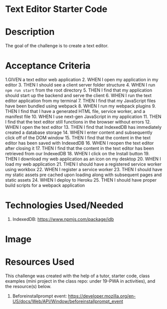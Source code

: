 # Text Editor Starter Code
# Description 
The goal of the challenge is to create a text editor. 

# Acceptance Criteria 
 1.GIVEN a text editor web application
 2. WHEN I open my application in my editor
 3. THEN I should see a client server folder structure
 4. WHEN I run `npm run start` from the root directory
 5. THEN I find that my application should start up the backend and serve the client
 6. WHEN I run the text editor application from my terminal
 7. THEN I find that my JavaScript files have been bundled using webpack
 8. WHEN I run my webpack plugins
 9. THEN I find that I have a generated HTML file, service worker, and a manifest file
 10. WHEN I use next-gen JavaScript in my application
 11. THEN I find that the text editor still functions in the browser without errors
 12. WHEN I open the text editor
 13. THEN I find that IndexedDB has immediately created a database storage
 14. WHEN I enter content and subsequently click off of the DOM window
 15. THEN I find that the content in the text editor has been saved with IndexedDB
 16. WHEN I reopen the text editor after closing it
 17. THEN I find that the content in the text editor has been retrieved from our IndexedDB
 18. WHEN I click on the Install button
 19. THEN I download my web application as an icon on my desktop
 20. WHEN I load my web application
 21. THEN I should have a registered service worker using workbox
 22. WHEN I register a service worker
 23. THEN I should have my static assets pre cached upon loading along with subsequent pages and static assets
 24. WHEN I deploy to Heroku
 25. THEN I should have proper build scripts for a webpack application

# Technologies Used/Needed 
 1. IndexedDB: https://www.npmjs.com/package/idb 

# Image

# Resources Used
This challenge was created with the help of a tutor, starter code, class examples (mini project in the class repo: under 19-PWA in activities), and the resource(s) below.  

 1. Beforeinstallprompt event: https://developer.mozilla.org/en-US/docs/Web/API/Window/beforeinstallprompt_event 
